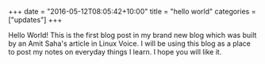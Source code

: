 +++
date = "2016-05-12T08:05:42+10:00"
title = "hello world"
categories = ["updates"]
+++


Hello World! This is the first blog post in my brand new blog which was built by an Amit Saha's article in Linux Voice. I will be using this
blog as a place to post my notes on everyday things I learn. I hope you will like it.

